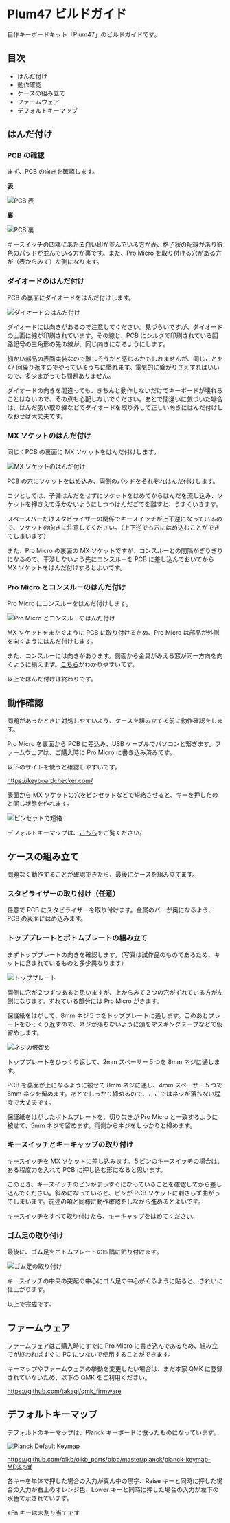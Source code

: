 # Plum47 ビルドガイド

自作キーボードキット「Plum47」のビルドガイドです。

## 目次

- はんだ付け
- 動作確認
- ケースの組み立て
- ファームウェア
- デフォルトキーマップ

## はんだ付け

### PCB の確認

まず、PCB の向きを確認します。

**表**

![PCB 表](https://github.com/takagi/plum47_buildguide/raw/master/images/img01.jpg)

**裏**

![PCB 裏](https://github.com/takagi/plum47_buildguide/raw/master/images/img02.jpg)

キースイッチの四隅にあたる白い印が並んでいる方が表、格子状の配線があり銀色のパッドが並んでいる方が裏です。また、Pro Micro を取り付ける穴がある方が（表からみて）左側になります。

### ダイオードのはんだ付け

PCB の裏面にダイオードをはんだ付けします。

![ダイオードのはんだ付け](https://github.com/takagi/plum47_buildguide/raw/master/images/img03.jpg)

ダイオードには向きがあるので注意してください。見づらいですが、ダイオードの上面に線が印刷されています。その線と、PCB にシルクで印刷されている回路記号の三角形の先の線が、同じ向きになるようにします。

細かい部品の表面実装なので難しそうだと感じるかもしれませんが、同じことを 47 回繰り返すのでやっているうちに慣れます。電気的に繋がりさえすればいいので、多少まがっても問題ありません。

ダイオードの向きを間違っても、きちんと動作しないだけでキーボードが壊れることはないので、その点も心配しないでください。あとで間違いに気づいた場合は、はんだ吸い取り線などでダイオードを取り外して正しい向きにはんだ付けしなおせば大丈夫です。

### MX ソケットのはんだ付け

同じくPCB の裏面に MX ソケットをはんだ付けします。

![MX ソケットのはんだ付け](https://github.com/takagi/plum47_buildguide/raw/master/images/img04.jpg)

PCB の穴にソケットをはめ込み、両側のパッドをそれぞれはんだ付けします。

コツとしては、予備はんだをせずにソケットをはめてからはんだを流し込み、ソケットを押さえて浮かないようにしつつはんだごてを離すと、うまくいきます。

スペースバーだけスタビライザーの関係でキースイッチが上下逆になっているので、ソケットの向きに注意してください。（上下逆でも穴にはめ込むことができてしまいます）

また、Pro Micro の裏面の MX ソケットですが、コンスルーとの間隔がぎりぎりになるので、干渉しないよう先にコンスルーを PCB に差し込んでおいてから MX ソケットをはんだ付けするとよいです。

### Pro Micro とコンスルーのはんだ付け

Pro Micro にコンスルーをはんだ付けします。

![Pro Micro とコンスルーのはんだ付け](https://github.com/takagi/plum47_buildguide/raw/master/images/img05.jpg)

MX ソケットをまたぐように PCB に取り付けるため、Pro Micro は部品が外側を向くようにはんだ付けします。

また、コンスルーには向きがあります。側面から金具がみえる窓が同一方向を向くように揃えます。[こちら](https://biacco42.hatenablog.com/entry/2019/08/10/185624#%E3%82%B3%E3%83%B3%E3%82%B9%E3%83%AB%E3%83%BC%E3%81%AE%E5%9B%BA%E5%AE%9A%E6%96%B9%E5%90%91)がわかりやすいです。

以上ではんだ付けは終わりです。

## 動作確認

問題があったときに対処しやすいよう、ケースを組み立てる前に動作確認をします。

Pro Micro を裏面から PCB に差込み、USB ケーブルでパソコンと繋ぎます。ファームウェアは、ご購入時に Pro Micro に書き込み済みです。

以下のサイトを使うと確認しやすいです。

https://keyboardchecker.com/

表面から MX ソケットの穴をピンセットなどで短絡させると、キーを押したのと同じ状態を作れます。

![ピンセットで短絡](https://github.com/takagi/plum47_buildguide/raw/master/images/img06.jpg)

デフォルトキーマップは、[こちら](#%E3%83%87%E3%83%95%E3%82%A9%E3%83%AB%E3%83%88%E3%82%AD%E3%83%BC%E3%83%9E%E3%83%83%E3%83%97)をご覧ください。

## ケースの組み立て

問題なく動作することが確認できたら、最後にケースを組み立てます。

### スタビライザーの取り付け（任意）

任意で PCB にスタビライザーを取り付けます。金属のバーが奥になるよう、PCB の表面にはめ込みます。

### トッププレートとボトムプレートの組み立て

まずトッププレートの向きを確認します。（写真は試作品のものであるため、キットに含まれているものと多少異なります）

![トッププレート](https://github.com/takagi/plum47_buildguide/raw/master/images/img07.jpg)

両側に穴が２つずつあると思いますが、上からみて２つの穴がずれている方が左側になります。ずれている部分には Pro Micro がきます。

保護紙をはがして、8mm ネジ５つをトッププレートに通します。このあとプレートをひっくり返すので、ネジが落ちないように頭をマスキングテープなどで仮留めします。

![ネジの仮留め](https://github.com/takagi/plum47_buildguide/raw/master/images/img08.jpg)

トッププレートをひっくり返して、2mm スペーサー５つを 8mm ネジに通します。

PCB を裏面が上になるように被せて 8mm ネジに通し、4mm スペーサー５つで 8mm ネジを留めます。あとでしっかり締めるので、ここではネジが落ちない程度で大丈夫です。

保護紙をはがしたボトムプレートを、切り欠きが Pro Micro と一致するように被せて、5mm ネジで留めます。両側からネジをしっかりと締めます。

### キースイッチとキーキャップの取り付け

キースイッチを MX ソケットに差し込みます。５ピンのキースイッチの場合は、ある程度力を入れて PCB に押し込む形になると思います。

このとき、キースイッチのピンがまっすぐになっていることを確認してから差し込んでください。斜めになっていると、ピンが PCB ソケットに刺さらず曲がってしまいます。前述の項と同様に動作確認をしながら進めるとよいです。

キースイッチをすべて取り付けたら、キーキャップをはめてください。

### ゴム足の取り付け

最後に、ゴム足をボトムプレートの四隅に貼り付けます。

![ゴム足の取り付け](https://github.com/takagi/plum47_buildguide/raw/master/images/img09.jpg)

キースイッチの中央の突起の中心にゴム足の中心がくるように貼ると、きれいに仕上がります。

以上で完成です。

## ファームウェア

ファームウェアはご購入時にすでに Pro Micro に書き込んであるため、組み立てが終わればすぐに PC につないで使用することができます。

キーマップやファームウェアの挙動を変更したい場合は、まだ本家 QMK に登録されていないため、以下の QMK をご利用ください。

https://github.com/takagi/qmk_firmware

## デフォルトキーマップ

デフォルトのキーマップは、Planck キーボードに倣ったものになっています。

![Planck Default Keymap](https://github.com/takagi/plum47_buildguide/raw/master/images/img10.jpg)

https://github.com/olkb/olkb_parts/blob/master/planck/planck-keymap-MD3.pdf

各キーを単体で押した場合の入力が真ん中の黒字、Raise キーと同時に押した場合の入力が右上のオレンジ色、Lower キーと同時に押した場合の入力が左下の水色で示されています。

※Fn キーは未割り当てです
